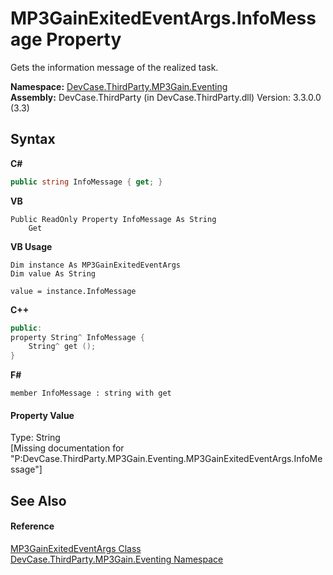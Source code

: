 # MP3GainExitedEventArgs.InfoMessage Property 
 

Gets the information message of the realized task.

**Namespace:**&nbsp;<a href="N_DevCase_ThirdParty_MP3Gain_Eventing">DevCase.ThirdParty.MP3Gain.Eventing</a><br />**Assembly:**&nbsp;DevCase.ThirdParty (in DevCase.ThirdParty.dll) Version: 3.3.0.0 (3.3)

## Syntax

**C#**<br />
``` C#
public string InfoMessage { get; }
```

**VB**<br />
``` VB
Public ReadOnly Property InfoMessage As String
	Get
```

**VB Usage**<br />
``` VB Usage
Dim instance As MP3GainExitedEventArgs
Dim value As String

value = instance.InfoMessage

```

**C++**<br />
``` C++
public:
property String^ InfoMessage {
	String^ get ();
}
```

**F#**<br />
``` F#
member InfoMessage : string with get

```


#### Property Value
Type: String<br />\[Missing <value> documentation for "P:DevCase.ThirdParty.MP3Gain.Eventing.MP3GainExitedEventArgs.InfoMessage"\]

## See Also


#### Reference
<a href="T_DevCase_ThirdParty_MP3Gain_Eventing_MP3GainExitedEventArgs">MP3GainExitedEventArgs Class</a><br /><a href="N_DevCase_ThirdParty_MP3Gain_Eventing">DevCase.ThirdParty.MP3Gain.Eventing Namespace</a><br />